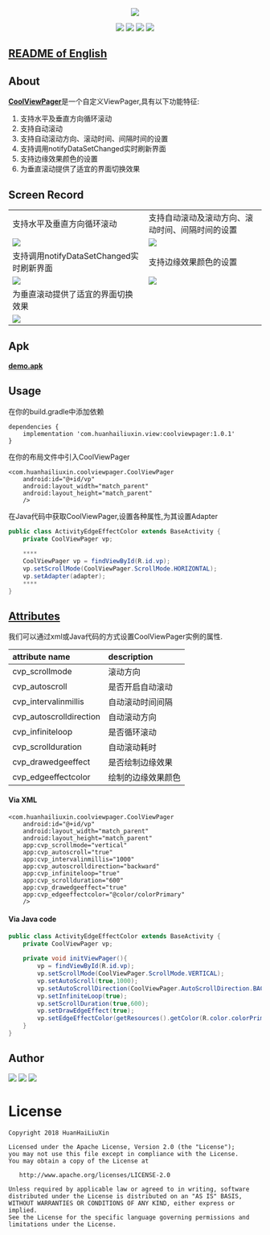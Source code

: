 <p align="center">
    <img src="https://github.com/HuanHaiLiuXin/CoolViewPager/blob/master/ScreenRecorder/Logo_CoolViewPager.png"/>
</p>
<p align="center">
<a target="_blank" href="https://github.com/HuanHaiLiuXin"><img src="https://img.shields.io/badge/%E4%BD%9C%E8%80%85-%E5%B9%BB%E6%B5%B7%E6%B5%81%E5%BF%83-2E8CE6.svg"></a>
<a target="_blank" href="https://www.apache.org/licenses/LICENSE-2.0"><img src="https://img.shields.io/badge/License-Apache%202-3D7DB4.svg"></a>
<a target="_blank" href="https://www.android.com"><img src="https://img.shields.io/badge/platform-Android-4DC71F.svg"></a>
<a target="_blank" href="https://android-arsenal.com/api?level=15"><img src="https://img.shields.io/badge/API-15%2B-brightgreen.svg?style=flat"></a>
</p>

## [README of English](https://github.com/HuanHaiLiuXin/CoolViewPager/blob/master/README-EN.md)<br/>

## About
[**CoolViewPager**](https://github.com/HuanHaiLiuXin/CoolViewPager)是一个自定义ViewPager,具有以下功能特征:
1. 支持水平及垂直方向循环滚动
2. 支持自动滚动
3. 支持自动滚动方向、滚动时间、间隔时间的设置
4. 支持调用notifyDataSetChanged实时刷新界面
5. 支持边缘效果颜色的设置
6. 为垂直滚动提供了适宜的界面切换效果

## Screen Record
<table align="center">
    <tr>
        <td>支持水平及垂直方向循环滚动</td>
        <td>支持自动滚动及滚动方向、滚动时间、间隔时间的设置</td>
    </tr>
    <tr>
        <td><img src="https://github.com/HuanHaiLiuXin/CoolViewPager/blob/master/ScreenRecorder/%E6%B0%B4%E5%B9%B3%E5%8F%8A%E5%9E%82%E7%9B%B4%E6%BB%91%E5%8A%A8-%E5%B0%8F.gif"/></td>
        <td><img src="https://github.com/HuanHaiLiuXin/CoolViewPager/blob/master/ScreenRecorder/%E8%87%AA%E5%8A%A8%E6%BB%9A%E5%8A%A8%E5%8F%AF%E8%AE%BE%E7%BD%AE%E6%96%B9%E5%90%91%E5%8F%8A%E9%97%B4%E9%9A%94%E6%97%B6%E9%97%B4-%E5%B0%8F.gif"/></td>
    </tr>
    <tr>
        <td>支持调用notifyDataSetChanged实时刷新界面</td>
        <td>支持边缘效果颜色的设置</td>
    </tr>
    <tr>
        <td><img src="https://github.com/HuanHaiLiuXin/CoolViewPager/blob/master/ScreenRecorder/notifyDatasetChanged%E7%94%9F%E6%95%88-%E5%B0%8F.gif"/></td>
        <td><img src="https://github.com/HuanHaiLiuXin/CoolViewPager/blob/master/ScreenRecorder/%E8%87%AA%E5%AE%9A%E4%B9%89%E8%BE%B9%E7%BC%98%E6%95%88%E6%9E%9C%E9%A2%9C%E8%89%B2-%E5%B0%8F.gif"/></td>
    </tr>
    <tr>
        <td>为垂直滚动提供了适宜的界面切换效果</td>
        <td></td>
    </tr>
    <tr>
        <td><img src="https://github.com/HuanHaiLiuXin/CoolViewPager/blob/master/ScreenRecorder/%E6%B0%B4%E5%B9%B3%E5%8F%8A%E5%9E%82%E7%9B%B4%E6%96%B9%E5%90%91%E9%A1%B5%E9%9D%A2%E5%88%87%E6%8D%A2%E6%95%88%E6%9E%9C-%E5%B0%8F.gif"/></td>
        <td></td>
    </tr>
</table>

## Apk
[**demo.apk**](https://github.com/HuanHaiLiuXin/CoolViewPager/blob/master/demo.apk)

## Usage
在你的build.gradle中添加依赖
```
dependencies {
    implementation 'com.huanhailiuxin.view:coolviewpager:1.0.1'
}
```
在你的布局文件中引入CoolViewPager
```
<com.huanhailiuxin.coolviewpager.CoolViewPager
    android:id="@+id/vp"
    android:layout_width="match_parent"
    android:layout_height="match_parent"
    />
```
在Java代码中获取CoolViewPager,设置各种属性,为其设置Adapter
```java
public class ActivityEdgeEffectColor extends BaseActivity {
    private CoolViewPager vp;
    
    ****
    CoolViewPager vp = findViewById(R.id.vp);
    vp.setScrollMode(CoolViewPager.ScrollMode.HORIZONTAL);
    vp.setAdapter(adapter);
    ****
}
```

## [Attributes](https://github.com/HuanHaiLiuXin/CoolViewPager/blob/master/coolviewpager/src/main/res/values/attrs_coolviewpager.xml)
我们可以通过xml或Java代码的方式设置CoolViewPager实例的属性.

| attribute name | description |
|:---|:---|
| cvp_scrollmode | 滚动方向 |
| cvp_autoscroll | 是否开启自动滚动 |
| cvp_intervalinmillis | 自动滚动时间间隔 |
| cvp_autoscrolldirection | 自动滚动方向 |
| cvp_infiniteloop | 是否循环滚动 |
| cvp_scrollduration | 自动滚动耗时 |
| cvp_drawedgeeffect | 是否绘制边缘效果 |
| cvp_edgeeffectcolor | 绘制的边缘效果颜色 |

#### Via XML
```
<com.huanhailiuxin.coolviewpager.CoolViewPager
    android:id="@+id/vp"
    android:layout_width="match_parent"
    android:layout_height="match_parent"
    app:cvp_scrollmode="vertical"
    app:cvp_autoscroll="true"
    app:cvp_intervalinmillis="1000"
    app:cvp_autoscrolldirection="backward"
    app:cvp_infiniteloop="true"
    app:cvp_scrollduration="600"
    app:cvp_drawedgeeffect="true"
    app:cvp_edgeeffectcolor="@color/colorPrimary"
    />
```
#### Via Java code
```java
public class ActivityEdgeEffectColor extends BaseActivity {
    private CoolViewPager vp;
    
    private void initViewPager(){
        vp = findViewById(R.id.vp);
        vp.setScrollMode(CoolViewPager.ScrollMode.VERTICAL);
        vp.setAutoScroll(true,1000);
        vp.setAutoScrollDirection(CoolViewPager.AutoScrollDirection.BACKWARD);
        vp.setInfiniteLoop(true);
        vp.setScrollDuration(true,600);
        vp.setDrawEdgeEffect(true);
        vp.setEdgeEffectColor(getResources().getColor(R.color.colorPrimary));
    }
}

```

## Author
<a target="_blank" href="https://github.com/HuanHaiLiuXin"><img src="https://img.shields.io/badge/%E4%BD%9C%E8%80%85-%E5%B9%BB%E6%B5%B7%E6%B5%81%E5%BF%83-2E8CE6.svg"></a>
<a target="_blank" href="https://juejin.im/user/58206bf20ce46300589709d0"><img src="https://img.shields.io/badge/%E6%8E%98%E9%87%91-%E5%B9%BB%E6%B5%B7%E6%B5%81%E5%BF%83-006CFF.svg"></a>
<a target="_blank" href="https://www.jianshu.com/u/5702e6847f31"><img src="https://img.shields.io/badge/%E7%AE%80%E4%B9%A6-%E5%B9%BB%E6%B5%B7%E6%B5%81%E5%BF%83-EE705B.svg"></a>

License
=======

    Copyright 2018 HuanHaiLiuXin

    Licensed under the Apache License, Version 2.0 (the "License");
    you may not use this file except in compliance with the License.
    You may obtain a copy of the License at

       http://www.apache.org/licenses/LICENSE-2.0

    Unless required by applicable law or agreed to in writing, software
    distributed under the License is distributed on an "AS IS" BASIS,
    WITHOUT WARRANTIES OR CONDITIONS OF ANY KIND, either express or implied.
    See the License for the specific language governing permissions and
    limitations under the License.
